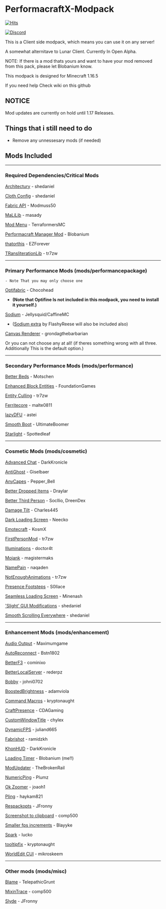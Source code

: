 # PerformacraftX-Modpack

[![Hits](https://hits.seeyoufarm.com/api/count/incr/badge.svg?url=https%3A%2F%2Fgithub.com%2FBlobanium%2FPerformacraftX-Modpack&count_bg=%2379C83D&title_bg=%23555555&icon=&icon_color=%23E7E7E7&title=Visits&edge_flat=false)](https://hits.seeyoufarm.com)

[![Discord](https://img.shields.io/discord/815339970259845151?color=%237289DA&label=Discord&style=for-the-badge)](https://discord.gg/GkZtk5RkyG)

This is a Client side modpack, which means you can use it on any server!

A somewhat alternitave to Lunar Client. Currently In Open Alpha.

NOTE: If there is a mod thats yours and want to have your mod removed from this pack, please let Blobanium know.

This modpack is designed for Minecraft 1.16.5

If you need help Check wiki on this github

## NOTICE

Mod updates are currently on hold until 1.17 Releases.

## Things that i still need to do

* Remove any unnessesary mods (if needed)

## Mods Included

***
### Required Dependencies/Critical Mods

[Architectury](https://www.curseforge.com/minecraft/mc-mods/architectury-fabric) - shedaniel

[Cloth Config](https://www.curseforge.com/minecraft/mc-mods/cloth-config) - shedaniel

[Fabric API](https://www.curseforge.com/minecraft/mc-mods/fabric-api) - Modmuss50

[MaLiLib](https://www.curseforge.com/minecraft/mc-mods/malilib) - masady

[Mod Menu](https://www.curseforge.com/minecraft/mc-mods/modmenu) - TerraformersMC

[Performacraft Manager Mod](https://github.com/Blobanium/Performacraft-Manager) - Blobanium

[thatorthis](https://modrinth.com/mod/thatorthis) - EZForever

[TRansliterationLib](https://www.curseforge.com/minecraft/mc-mods/transliterationlib) - tr7zw

***
### Primary Performance Mods (mods/performancepackage)

    - Note That you may only choose one


[Optifabric](https://www.curseforge.com/minecraft/mc-mods/optifabric) - Chocohead
* **(Note that Optifine Is not included in this modpack, you need to install it yourself.)**

[Sodium](https://www.curseforge.com/minecraft/mc-mods/sodium) - Jellysquid/CaffineMC
* ([Sodium extra](https://www.curseforge.com/minecraft/mc-mods/sodium-extra) by FlashyReese will also be included also)

[Canvas Renderer](https://www.curseforge.com/minecraft/mc-mods/canvas-renderer) - grondagthebarbarian

Or you can not choose any at all! (if theres something wrong with all three. Additionally This is the default option.)

***

### Secondary Performance Mods (mods/performance)

[Better Beds](https://modrinth.com/mod/better-beds) - Motschen

[Enhanced Block Entities](https://modrinth.com/mod/ebe) - FoundationGames

[Entity Culling](https://www.curseforge.com/minecraft/mc-mods/entityculling) - tr7zw

[Ferritecore](https://www.curseforge.com/minecraft/mc-mods/ferritecore-fabric) - malte0811

[lazyDFU](https://modrinth.com/mod/lazydfu) - astei

[Smooth Boot](https://www.curseforge.com/minecraft/mc-mods/smooth-boot) - UltimateBoomer

[Starlight](https://github.com/Spottedleaf/Starlight) - Spottedleaf

***

### Cosmetic Mods (mods/cosmetic)

[Advanced Chat](https://modrinth.com/mod/advancedchat) - DarkKronicle

[AntiGhost](https://www.curseforge.com/minecraft/mc-mods/antighost) - Giselbaer

[AnyCapes](https://www.curseforge.com/minecraft/mc-mods/anycapes) - Pepper_Bell

[Better Dropped Items](https://www.curseforge.com/minecraft/mc-mods/better-dropped-items) - Draylar

[Better Third Person](https://www.curseforge.com/minecraft/mc-mods/better-third-person) - Socllio, DreenDex

[Damage Tilt](https://www.curseforge.com/minecraft/mc-mods/damage-tilt) - Charles445

[Dark Loading Screen](https://www.curseforge.com/minecraft/mc-mods/dark-loading-screen) - Neecko

[Emotecraft](https://www.curseforge.com/minecraft/mc-mods/emotecraft) - KosmX

[FirstPersonMod](https://www.curseforge.com/minecraft/mc-mods/first-person-model) - tr7zw

[Illuminations](https://www.curseforge.com/minecraft/mc-mods/illuminations) - doctor4t

[Mojank](https://www.curseforge.com/minecraft/mc-mods/mojank-logo) - magistermaks

[NamePain](https://www.curseforge.com/minecraft/mc-mods/name-pain) - naqaden

[NotEnoughAnimations](https://www.curseforge.com/minecraft/mc-mods/not-enough-animations) - tr7zw

[Presence Footsteps](https://www.curseforge.com/minecraft/mc-mods/presence-footsteps) - S0llace

[Seamless Loading Screen](https://www.curseforge.com/minecraft/mc-mods/seamless-loading-screen) - Minenash

['Slight' GUI Modifications](https://www.curseforge.com/minecraft/mc-mods/slight-gui-modifications) - shedaniel

[Smooth Scrolling Everywhere](https://www.curseforge.com/minecraft/mc-mods/smooth-scrolling-everywhere-fabric) - shedaniel

***

### Enhancement Mods (mods/enhancement)

[Audio Output](https://www.curseforge.com/minecraft/mc-mods/audio-output) - Maximumgame

[AutoReconnect](https://www.curseforge.com/minecraft/mc-mods/autoreconnect) - Bstn1802

[BetterF3](https://www.curseforge.com/minecraft/mc-mods/betterf3) - cominixo

[BetterLocalServer](https://www.curseforge.com/minecraft/mc-mods/betterf3) - rederpz

[Bobby](https://www.curseforge.com/minecraft/mc-mods/bobby) - johni0702

[BoostedBrightness](https://www.curseforge.com/minecraft/mc-mods/boosted-brightness) - adamviola

[Command Macros](https://www.curseforge.com/minecraft/mc-mods/command-macros) - kryptonaught

[CraftPresence](https://www.curseforge.com/minecraft/mc-mods/craftpresence) - CDAGaming

[CustomWindowTitle](https://www.curseforge.com/minecraft/mc-mods/custom-window-title) - chylex

[DynamicFPS](https://www.curseforge.com/minecraft/mc-mods/dynamic-fps) - juliand665

[Fabrishot](https://www.curseforge.com/minecraft/mc-mods/fabrishot) - ramidzkh

[KhonHUD](https://www.curseforge.com/minecraft/mc-mods/kronhud) - DarkKronicle

[Loading Timer](https://www.curseforge.com/minecraft/mc-mods/loading-timer/files/3288861) - Blobanium (me!!)

[ModUpdater](https://www.curseforge.com/minecraft/mc-mods/modupdater) - TheBrokenRail

[NumericPing](https://www.curseforge.com/minecraft/mc-mods/numericping) - Plumz

[Ok Zoomer](https://www.curseforge.com/minecraft/mc-mods/ok-zoomer) - joaoh1

[Pling](https://www.curseforge.com/minecraft/mc-mods/pling) - haykam821

[Respackopts](https://www.curseforge.com/minecraft/mc-mods/respackopts) - JFronny

[Screenshot to clipboard](https://www.curseforge.com/minecraft/mc-mods/screenshot-to-clipboard-fabric) - comp500

[Smaller fps increments](https://www.curseforge.com/minecraft/mc-mods/smallerfpsincrements) - Blayyke

[Spark](https://www.curseforge.com/minecraft/mc-mods/spark) - lucko

[tooltipfix](https://www.curseforge.com/minecraft/mc-mods/tooltipfix) - kryptonaught

[WorldEdit CUI](https://www.curseforge.com/minecraft/mc-mods/worldeditcui-fabric) - mikroskeem

***

### Other mods (mods/misc)

[Blame](https://www.curseforge.com/minecraft/mc-mods/blame-fabric) - TelepathicGrunt

[MixinTrace](https://www.curseforge.com/minecraft/mc-mods/mixintrace) - comp500

[Slyde](https://www.curseforge.com/minecraft/mc-mods/slyde) - JFronny